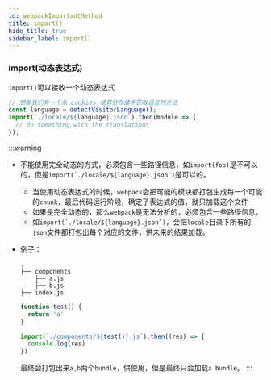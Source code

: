 ```yaml
---
id: webpackImportantMethod
title: import()
hide_title: true
sidebar_label: import()
---
```


### import(动态表达式)

`import()`可以接收一个动态表达式

```javascript
// 想象我们有一个从 cookies 或其他存储中获取语言的方法
const language = detectVisitorLanguage();
import(`./locale/${language}.json`).then(module => {
  // do something with the translations
});
```

:::warning

- 不能使用完全动态的方式，必须包含一些路径信息，如`import(foo)`是不可以的，但是```import(`./locale/${language}.json`)```是可以的。
  - 当使用动态表达式的时候，`webpack`会把可能的模块都打包生成每一个可能的`chunk`，最后代码运行阶段，确定了表达式的值，就只加载这个文件
  - 如果是完全动态的，那么`webpack`是无法分析的，必须包含一些路径信息。
  - 如```import(`./locale/${language}.json`)```，会把`locale`目录下所有的`json`文件都打包出每个对应的文件，供未来的结果加载。

- 例子：

  ```
  .
  ├── components
      ├── a.js
      ├── b.js
  ├── index.js
  ```

  ```javascript title="index.js"
  function test() {
    return 'a'
  }

  import(`./components/${test()}.js`).then((res) => {
    console.log(res)
  })
  ```

  最终会打包出来`a,b`两个`bundle`，供使用，但是最终只会加载`a bundle`。
:::
